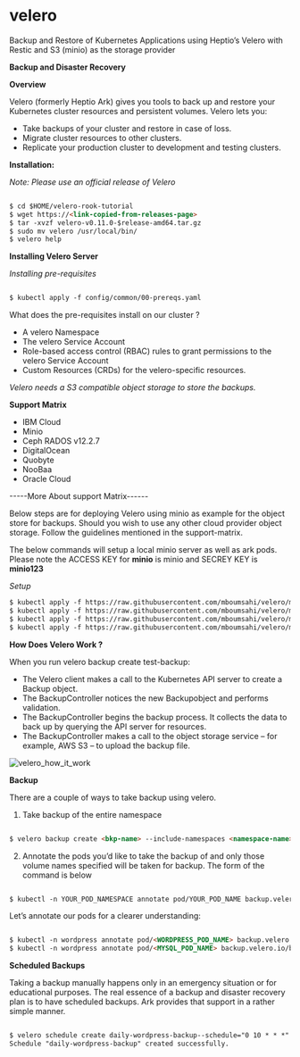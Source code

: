 # velero
Backup and Restore of Kubernetes Applications using Heptio’s Velero with Restic and S3 (minio) as the storage provider


**Backup and Disaster Recovery**

**Overview**

Velero (formerly Heptio Ark) gives you tools to back up and restore your Kubernetes cluster resources and persistent volumes. Velero lets you:

* Take backups of your cluster and restore in case of loss.
* Migrate cluster resources to other clusters.
* Replicate your production cluster to development and testing clusters.

**Installation:**

*Note: Please use an official release of Velero*

```markdown

$ cd $HOME/velero-rook-tutorial
$ wget https://<link-copied-from-releases-page>
$ tar -xvzf velero-v0.11.0-$release-amd64.tar.gz 
$ sudo mv velero /usr/local/bin/ 
$ velero help

```

**Installing Velero Server**

*Installing pre-requisites*

```markdown

$ kubectl apply -f config/common/00-prereqs.yaml

```

What does the pre-requisites install on our cluster ?

* A velero Namespace
* The velero Service Account
* Role-based access control (RBAC) rules to grant permissions to the velero Service Account
* Custom Resources (CRDs) for the velero-specific resources.

*Velero needs a S3 compatible object storage to store the backups.*

**Support Matrix**

* IBM Cloud
* Minio
* Ceph RADOS v12.2.7
* DigitalOcean
* Quobyte
* NooBaa
* Oracle Cloud

-----More About support Matrix------

Below steps are for deploying Velero using minio as example for the object store for backups. Should you wish to use any other cloud provider object storage. Follow the guidelines mentioned in the support-matrix.

The below commands will setup a local minio server as well as ark pods.
Please note the ACCESS KEY for **minio** is minio and SECREY KEY is **minio123**

*Setup*

```markdown
$ kubectl apply -f https://raw.githubusercontent.com/mboumsahi/velero/master/minio-deployment.yaml
$ kubectl apply -f https://raw.githubusercontent.com/mboumsahi/velero/master/minio-storage-location.yaml
$ kubectl apply -f https://raw.githubusercontent.com/mboumsahi/velero/master/minio-pvc.yaml
$ kubectl apply -f https://raw.githubusercontent.com/mboumsahi/velero/master/minio-service.yaml

```
**How Does Velero Work ?**

When you run velero backup create test-backup:

* The Velero client makes a call to the Kubernetes API server to create a Backup object.
* The BackupController notices the new Backupobject and performs validation.
* The BackupController begins the backup process. It collects the data to back up by querying the API server for resources.
* The BackupController makes a call to the object storage service – for example, AWS S3 – to upload the backup file.


![velero_how_it_work](uploads/b8e400a64cafd62f830eebee768aa148/velero_how_it_work.jpeg)

**Backup**

There are a couple of ways to take backup using velero.

1. Take backup of the entire namespace

```markdown

$ velero backup create <bkp-name> --include-namespaces <namespace-name>

```

2. Annotate the pods you’d like to take the backup of and only those volume names specified will be taken for backup. The form of the command is below

```markdown

$ kubectl -n YOUR_POD_NAMESPACE annotate pod/YOUR_POD_NAME backup.velero.io/backup-volumes=YOUR_VOLUME_NAME_1,YOUR_VOLUME_NAME_2,...

```

Let’s annotate our pods for a clearer understanding:

```markdown

$ kubectl -n wordpress annotate pod/<WORDPRESS_POD_NAME> backup.velero.io/backup-volumes=wordpress-persistent-storage
$ kubectl -n wordpress annotate pod/<MYSQL_POD_NAME> backup.velero.io/backup-volumes=mysql-persistent-storage

```

**Scheduled Backups**

Taking a backup manually happens only in an emergency situation or for educational purposes. The real essence of a backup and disaster recovery plan is to have scheduled backups. Ark provides that support in a rather simple manner.

```markdown

$ velero schedule create daily-wordpress-backup--schedule="0 10 * * *" --include-namespaces wordpress
Schedule "daily-wordpress-backup" created successfully.

```

















